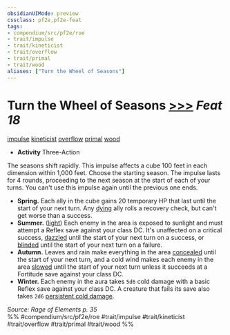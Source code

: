 ```yaml
---
obsidianUIMode: preview
cssclass: pf2e,pf2e-feat
tags:
- compendium/src/pf2e/roe
- trait/impulse
- trait/kineticist
- trait/overflow
- trait/primal
- trait/wood
aliases: ["Turn the Wheel of Seasons"]
---
```

# Turn the Wheel of Seasons  [>>>](chapter-9-playing-the-game.md#Actions "Three-Action") *Feat 18*  
[impulse](impulse-roe.md "Impulse Action & Ability Trait")  [kineticist](kineticist-roe.md "Kineticist Class Trait")  [overflow](overflow-roe.md "Overflow Action & Ability Trait")  [primal](primal.md "Primal Tradition Trait")  [wood](wood-roe.md "Wood Energy & Element Trait")  

- **Activity** Three-Action

The seasons shift rapidly. This impulse affects a cube 100 feet in each dimension within 1,000 feet. Choose the starting season. The impulse lasts for 4 rounds, proceeding to the next season at the start of each of your turns. You can't use this impulse again until the previous one ends.

- **Spring.** Each ally in the cube gains 20 temporary HP that last until the start of your next turn. Any [dying](conditions.md#Dying) ally rolls a recovery check, but can't get worse than a success.
- **Summer.** ([light](Reference/Rules/Traits/light.md "Light Effect Trait")) Each enemy in the area is exposed to sunlight and must attempt a Reflex save against your class DC. It's unaffected on a critical success, [dazzled](conditions.md#Dazzled) until the start of your next turn on a success, or [blinded](conditions.md#Blinded) until the start of your next turn on a failure.
- **Autumn.** Leaves and rain make everything in the area [concealed](conditions.md#Concealed) until the start of your next turn, and a cold wind makes each enemy in the area [slowed](conditions.md#Slowed) until the start of your next turn unless it succeeds at a Fortitude save against your class DC.
- **Winter.** Each enemy in the aura takes `5d6` cold damage with a basic Reflex save against your class DC. A creature that fails its save also takes `2d6` [persistent cold damage](conditions.md#Persistent%20Damage).

*Source: Rage of Elements p. 35*  
%% #compendium/src/pf2e/roe #trait/impulse #trait/kineticist #trait/overflow #trait/primal #trait/wood %%